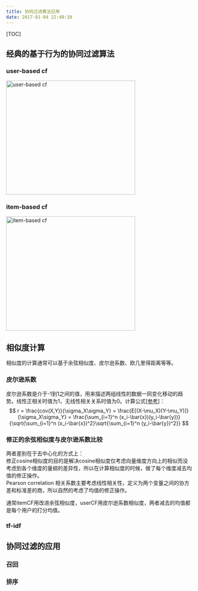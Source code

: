 ```yaml
---
title: 协同过滤算法应用
date: 2017-01-04 22:40:10
---
```

[TOC]

## 经典的基于行为的协同过滤算法
### user-based cf
<img src="http://oa5sa0jqw.bkt.clouddn.com/9ca075f9e66cb7e86b3434b4f8d69161.png" width = "350" height = "310" alt="user-based cf"/>

### item-based cf
<img src="http://oa5sa0jqw.bkt.clouddn.com/9e33bec9b1b1c5bfdc72ef81355053c0.png" width = "350" height = "310" alt="item-based cf"/>

## 相似度计算
相似度的计算通常可以基于余弦相似度、皮尔逊系数、欧几里得距离等等。
### 皮尔逊系数
皮尔逊系数是介于-1到1之间的值，用来描述两组线性的数据一同变化移动的趋势。线性正相关时值为1，无线性相关关系时值为0。计算公式[[参考](http://blog.csdn.net/wenbingoon/article/details/17414063)]：
$$
r = \frac{cov(X,Y)}{\sigma_X\sigma_Y} = \frac{E[(X-\mu_X)(Y-\mu_Y)]}{\sigma_X\sigma_Y} = \frac{\sum_{i=1}^n (x_i-\bar{x})(y_i-\bar{y})}{\sqrt{\sum_{i=1}^n (x_i-\bar{x})^2}\sqrt{\sum_{i=1}^n (y_i-\bar{y})^2}}
$$
### 修正的余弦相似度与皮尔逊系数比较
两者差别在于去中心化的方式上：  
修正cosine相似度的目的是解决cosine相似度仅考虑向量维度方向上的相似而没考虑到各个维度的量纲的差异性，所以在计算相似度的时候，做了每个维度减去均值的修正操作。  
Pearson correlation 相关系数主要考虑线性相关性，定义为两个变量之间的协方差和标准差的商，所以自然的考虑了均值的修正操作。  

通常itemCF用改进余弦相似度，userCF用皮尔逊系数相似度，两者减去的均值都是每个用户的打分均值。
### tf-idf

## 协同过滤的应用
### 召回
### 排序
